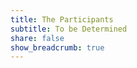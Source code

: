 ```yaml
---
title: The Participants
subtitle: To be Determined
share: false
show_breadcrumb: true
---
```

<!-- 
#### Contoh daftar partisipan:

<table class="table table-striped">
  <thead>
    <tr>
      <th scope="col">#</th>
      <th scope="col">First</th>
      <th scope="col">Last</th>
      <th scope="col">Affiliation</th>
    </tr>
  </thead>
  <tbody>
    <tr>
      <th scope="row">1</th>
      <td>Dhimas G.</td>
      <td>Ramadhan</td>
      <td>Bosscha Observatory</td>
    </tr>
    <tr>
      <th scope="row">2</th>
      <td>Jacob</td>
      <td>Thornton</td>
      <td>Institut Teknologi Bandung</td>
    </tr>
    <tr>
      <th scope="row">3</th>
      <td>Cool</td>
      <td>Name</td>
      <td>Institut Teknologi Bandung</td>
    </tr>
    <tr>
      <th scope="row">4</th>
      <td>Phalazera M.</td>
      <td>Kalawira</td>
      <td>Kediri</td>
    </tr>
  </tbody>
</table> -->